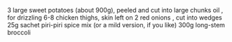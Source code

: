 3 large sweet potatoes (about 900g), peeled and cut into large chunks
oil , for drizzling
6-8 chicken thighs, skin left on
2 red onions , cut into wedges
25g sachet piri-piri spice mix (or a mild version, if you like)
300g long-stem broccoli